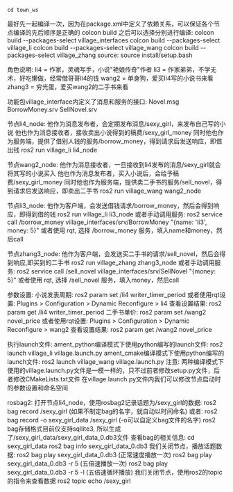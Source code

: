 	cd town_ws
最好先一起编译一次，因为在package.xml中定义了依赖关系，可以保证各个节点编译的先后顺序是正确的
	colcon build
之后可以选择分别进行编译:
	colcon build --packages-select village_interfaces
	colcon build --packages-select village_li 
	colcon build --packages-select village_wang
	colcon build --packages-select village_zhang
source:
	source install/setup.bash
	
角色说明: 
	li4 = 作家，灵魂写手，小说"艳娘传奇"作者
	li3 = 作家弟弟，不学无术，好吃懒做，经常借哥哥li4的钱
	wang2 = 单身狗，爱买li4写的小说书来看
	zhang3 = 穷光蛋，爱买wang2的二手书来看
	
功能包village_interface内定义了消息和服务的接口:
	Novel.msg
	BorrowMoney.srv
	SellNovel.srv	
	
节点li4_node:
	他作为消息发布者，会定期发布消息/sexy_girl，来发布自己写的小说
	他也作为消息接收者，接收卖出小说得到的稿费/sexy_girl_money
	同时他也作为服务端，提供了借别人钱的服务/borrow_money，得到请求后发送响应，即借出钱
		ros2 run village_li li4_node

节点wang2_node:
	他作为消息接收者，一旦接收到li4发布的消息/sexy_girl就会将其写的小说买入
	他也作为消息发布者，买入小说后，会给予稿费/sexy_girl_money
	同时他也作为服务端，提供卖二手书的服务/sell_novel，得到请求后发送响应，即卖出二手书
		ros2 run village_wang wang2_node


节点li3_node:
	他作为客户端，会发送借钱请求/borrow_money，然后会得到响应，即得到借的钱
		ros2 run village_li li3_node
		或者手动调用服务:
			ros2 service call /borrow_money village_interfaces/srv/BorrowMoney "{name: 'li3', money: 5}"
			或者使用 rqt, 选择 /borrow_money 服务，填入name和money，然后call

节点zhang3_node:
	他作为客户端，会发送买二手书的请求/sell_novel，然后会得到响应,即买到的二手书
		ros2 run village_zhang zhang3_node
		或者手动调用服务:
			ros2 service call /sell_novel village_interfaces/srv/SellNovel "{money: 5}"
			或者使用 rqt, 选择 /sell_novel 服务，填入money，然后call
			
参数设置:
	小说发表周期:
		ros2 param set /li4 writer_timer_period 
		或者使用rqt设置: 
			Plugins > Configuration > Dynamic Reconfigure > li4
		查看设置结果:
			ros2 param get /li4 writer_timer_period
	二手书单价:
		ros2 param set /wang2 novel_price
		或者使用rqt设置: 
			Plugins > Configuration > Dynamic Reconfigure > wang2
		查看设置结果:
			ros2 param get /wang2 novel_price
			
			
执行launch文件:
	ament_python编译模式下使用python编写的launch文件:
		ros2 launch village_li village.launch.py
	ament_cmake编译模式下使用python编写的launch文件:
		ros2 launch village_wang village.launch.py
	注意: 两种编译模式下使用的village.launch.py文件是一模一样的，只不过前者修改setup.py文件，后者修改CMakeLists.txt文件
	在village.launch.py文件内我们可以修改节点启动时的参数设置和命名空间
	
	
rosbag2:
	打开节点li4_node，使用rosbag2记录话题为/sexy_girl的数据:
		ros2 bag record /sexy_girl                        (如果不制定bag的名字，就自动以时间命名)
		或者:
		ros2 bag record -o sexy_girl_data /sexy_girl      (-o可以自定义bag文件的名字)
	ros2 bag存储格式目前仅支持sqllite3, 所以生成了/sexy_girl_data/sexy_girl_data_0.db3文件
	查看bag的相关信息:
		cd sexy_girl_data
		ros2 bag info sexy_girl_data_0.db3
	我们关闭节点，播放话题数据:
		ros2 bag play sexy_girl_data_0.db3			(正常速度播放一次)
		ros2 bag play sexy_girl_data_0.db3 -r 5		(五倍速播放一次)
		ros2 bag play sexy_girl_data_0.db3 -r 5 -l       	(五倍速循环播放)
	我们关闭节点，使用ros2的topic的指令来查看数据
		ros2 topic echo /sexy_girl
	

